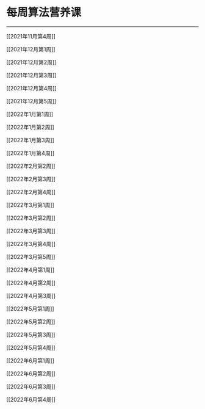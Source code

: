 # 每周算法营养课

---

[[2021年11月第4周]]

[[2021年12月第1周]]

[[2021年12月第2周]]

[[2021年12月第3周]]

[[2021年12月第4周]]

[[2021年12月第5周]]

[[2022年1月第1周]]

[[2022年1月第2周]]

[[2022年1月第3周]]

[[2022年1月第4周]]

[[2022年2月第2周]]

[[2022年2月第3周]]

[[2022年2月第4周]]

[[2022年3月第1周]]

[[2022年3月第2周]]

[[2022年3月第3周]]

[[2022年3月第4周]]

[[2022年3月第5周]]

[[2022年4月第1周]]

[[2022年4月第2周]]

[[2022年4月第3周]]

[[2022年5月第1周]]

[[2022年5月第2周]]

[[2022年5月第3周]]

[[2022年5月第4周]]

[[2022年6月第1周]]

[[2022年6月第2周]]

[[2022年6月第3周]]

[[2022年6月第4周]]
